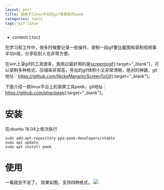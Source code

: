 ```yaml
---
layout: post
title: 适用于linux平台的gif录屏软件peek
categories: tools
tags: gif linux
---
```


* content
{:toc}

在学习和工作中，很多时候要记录一些操作，录制一段gif要比截图和录制视频事半功n倍，分享给别人也非常方便。

在win上录gif的工具很多，我用过最好用的是[screentogif](http://www.screentogif.com){:target="_blank"}，可以录制多种格式，压缩率非常高，导出的gif体积小又非常清晰，绝对的神器，git地址：<https://github.com/NickeManarin/ScreenToGif>{:target="_blank"}。

下面介绍一款linux平台上的录屏工具peek，git地址：<https://github.com/phw/peek>{:target="_blank"}。





# 安装

在ubuntu 18.04上依次执行

```shell
sudo add-apt-repository ppa:peek-developers/stable
sudo apt update
sudo apt install peek
```

# 使用

一看就会不说了。
效果如图，支持四种格式。
![](http://ws1.sinaimg.cn/large/7bb8bd97gy1fttgkw51s3j20ke0agq5d.jpg)
